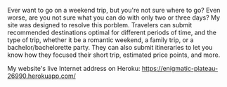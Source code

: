 Ever want to go on a weekend trip, but you're not sure where to go?  Even worse, are you not sure what you can do with only two or three days?
My site was designed to resolve this porblem.  Travelers can submit recommended destinations optimal for different periods of time, and the type of trip, whether it be a romantic weekend, a family trip, or a bachelor/bachelorette party.
They can also submit itineraries to let you know how they focused their short trip, estimated price points, and more.

My website's live Internet address on Heroku: https://enigmatic-plateau-26990.herokuapp.com/